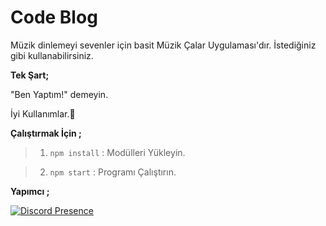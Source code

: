# Code Blog

Müzik dinlemeyi sevenler için basit Müzik Çalar Uygulaması'dır. İstediğiniz gibi kullanabilirsiniz.

**Tek Şart;**

"Ben Yaptım!" demeyin.

İyi Kullanımlar.💖

**Çalıştırmak İçin ;**

> 1) `npm install` : Modülleri Yükleyin.

> 2) `npm start` : Programı Çalıştırın.

**Yapımcı ;**

[![Discord Presence](https://lanyard.cnrad.dev/api/848526275059777566)](https://discord.com/users/848526275059777566)
